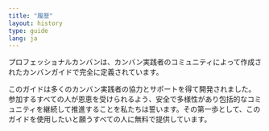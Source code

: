 ```yaml
---
title: "履歴"
layout: history
type: guide
lang: ja
---
```


プロフェッショナルカンバンは、カンバン実践者のコミュニティによって作成されたカンバンガイドで完全に定義されています。

このガイドは多くのカンバン実践者の協力とサポートを得て開発されました。参加するすべての人が恩恵を受けられるよう、安全で多様性があり包括的なコミュニティを継続して推進することを私たちは誓います。その第一歩として、このガイドを使用したいと願うすべての人に無料で提供しています。

